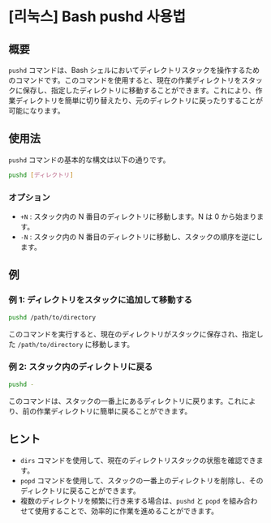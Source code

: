 # [리눅스] Bash pushd 사용법

## 概要
`pushd` コマンドは、Bash シェルにおいてディレクトリスタックを操作するためのコマンドです。このコマンドを使用すると、現在の作業ディレクトリをスタックに保存し、指定したディレクトリに移動することができます。これにより、作業ディレクトリを簡単に切り替えたり、元のディレクトリに戻ったりすることが可能になります。

## 使用法
`pushd` コマンドの基本的な構文は以下の通りです。

```bash
pushd [ディレクトリ]
```

### オプション
- `+N` : スタック内の N 番目のディレクトリに移動します。N は 0 から始まります。
- `-N` : スタック内の N 番目のディレクトリに移動し、スタックの順序を逆にします。

## 例
### 例 1: ディレクトリをスタックに追加して移動する
```bash
pushd /path/to/directory
```
このコマンドを実行すると、現在のディレクトリがスタックに保存され、指定した `/path/to/directory` に移動します。

### 例 2: スタック内のディレクトリに戻る
```bash
pushd -
```
このコマンドは、スタックの一番上にあるディレクトリに戻ります。これにより、前の作業ディレクトリに簡単に戻ることができます。

## ヒント
- `dirs` コマンドを使用して、現在のディレクトリスタックの状態を確認できます。
- `popd` コマンドを使用して、スタックの一番上のディレクトリを削除し、そのディレクトリに戻ることができます。
- 複数のディレクトリを頻繁に行き来する場合は、`pushd` と `popd` を組み合わせて使用することで、効率的に作業を進めることができます。